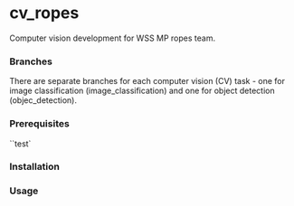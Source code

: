 # cv_ropes
Computer vision development for WSS MP ropes team.

### Branches
There are separate branches for each computer vision (CV) task - one for image classification (image_classification) and one for object detection (objec_detection).

### Prerequisites
``test`
### Installation

### Usage

